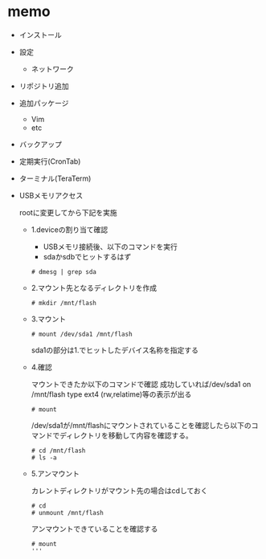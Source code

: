 # memo

- インストール

- 設定
  - ネットワーク

- リポジトリ追加

- 追加パッケージ

  - Vim
  - etc

- バックアップ

- 定期実行(CronTab)

- ターミナル(TeraTerm)

- USBメモリアクセス
  
  rootに変更してから下記を実施

  - 1.deviceの割り当て確認

    - USBメモリ接続後、以下のコマンドを実行
    - sdaかsdbでヒットするはず
  
    ```centos
    # dmesg | grep sda
    ```

  - 2.マウント先となるディレクトリを作成

    ```centos
    # mkdir /mnt/flash
    ```

  - 3.マウント

    ```centos
    # mount /dev/sda1 /mnt/flash
    ```

    sda1の部分は1.でヒットしたデバイス名称を指定する

  - 4.確認

    マウントできたか以下のコマンドで確認
    成功していれば/dev/sda1 on /mnt/flash type ext4 (rw,relatime)等の表示が出る

    ```centos
    # mount     
    ```

    /dev/sda1が/mnt/flashにマウントされていることを確認したら以下のコマンドでディレクトリを移動して内容を確認する。

    ```centos
    # cd /mnt/flash
    # ls -a     
    ```

  - 5.アンマウント

    カレントディレクトリがマウント先の場合はcdしておく

    ```centos
    # cd
    # unmount /mnt/flash
    ```

    アンマウントできていることを確認する

    ```centos
    # mount
    '''
